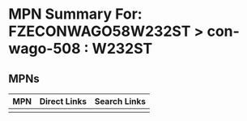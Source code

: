 



# MPN Summary For: FZECONWAGO58W232ST > con-wago-508 : W232ST

## MPNs
  

|MPN|Direct Links|Search Links|
| :--- | :--- | :--- |
||||
